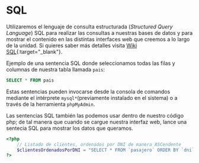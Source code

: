 # SQL

Utilizaremos el lenguaje de consulta estructurada (*Structured Query Language*) SQL para realizar las consultas a nuestras bases de datos y para mostrar el contenido en las distintas interfaces web que creemos a lo largo de la unidad. Si quieres saber más detalles visita [Wiki SQL](https://es.wikipedia.org/wiki/SQL){:target="_blank"}.

Ejemplo de una sentencia SQL donde seleccionamos todas las filas y columnas de nuestra tabla llamada `pais`:

```sql
SELECT * FROM pais
```

Estas sentencias pueden invocarse desde la consola de comandos mediante el intérprete `mysql*`(previamente instalado en el sistema) o a través de la herramienta `phpMyAdmin`.

Las sentencias SQL también las podemos usar dentro de nuestro código php; de tal manera que cuando se cargue nuestra interfaz web, lance una sentecia SQL para mostrar los datos que queramos.

```php
<?php
	// Listado de clientes, ordenados por DNI de manera ASCendente
	$clientesOrdenadosPorDNI = "SELECT * FROM `pasajero` ORDER BY `dni` ASC";
?>
```

